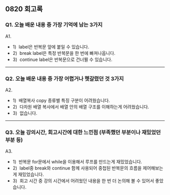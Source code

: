## 0820 회고록

### Q1. 오늘 배운 내용 중 가장 기억에 남는 3가지
A1. 
* 1)&nbsp; label은 반복문 앞에 붙일 수 있습니다.
* 2)&nbsp; break label은 특정 반복문을 한 번에 빠져나옵니다.
* 3)&nbsp; continue label은 반복문으로 건너뛸 수 있습니다.

---

### Q2. 오늘 배운 내용 중 가장 어렵거나 헷갈렸던 것 3가지
A2. 
* 1)&nbsp; 배열복사 copy 종류별 특징 구분이 어려웠습니다.
* 2)&nbsp; 다차원 배열 복사에서 배열 안의 배열 구조를 이해하는게 어려웠습니다.
* 3)&nbsp; 없습니다.

---

### Q3. 오늘 강의시간, 회고시간에 대한 느낀점 (부족했던 부분이나 재밌었던 부분 등)
A3. 
* 1)&nbsp; 반복문 for문에서 while을 이용해서 루프를 만드는게 재밌었습니다.
* 2)&nbsp; label중 break와 continue 함께 사용되어 중첩된 반복문의 흐름을 제어해보는게 재밌었습니다.
* 3)&nbsp; 회고 시간 중 강의 시간에서 어려웠던 내용을 한 번 더 논의해 볼 수 있어서 좋았습니다.
